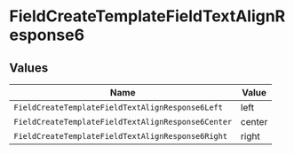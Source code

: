 # FieldCreateTemplateFieldTextAlignResponse6


## Values

| Name                                               | Value                                              |
| -------------------------------------------------- | -------------------------------------------------- |
| `FieldCreateTemplateFieldTextAlignResponse6Left`   | left                                               |
| `FieldCreateTemplateFieldTextAlignResponse6Center` | center                                             |
| `FieldCreateTemplateFieldTextAlignResponse6Right`  | right                                              |